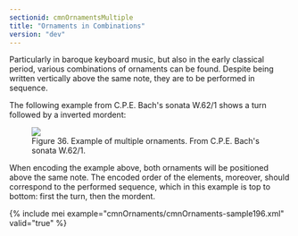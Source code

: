 ```yaml
---
sectionid: cmnOrnamentsMultiple
title: "Ornaments in Combinations"
version: "dev"
---
```


Particularly in baroque keyboard music, but also in the early classical period, various
combinations of ornaments can be found. Despite being written vertically above the
same note,
they are to be performed in sequence.

The following example from C.P.E. Bach's sonata W.62/1 shows a turn followed by a
inverted
mordent:

<figure class="figure"><img src="{{ site.baseurl }}/Images/modules/cmnOrnaments/ex_multi_orn.png" class="img-responsive"><figcaption class="figure-caption">Figure 36. Example of multiple ornaments. From C.P.E. Bach's sonata W.62/1.</figcaption>
</figure>When encoding the example above, both ornaments will be positioned above the same
note. The
encoded order of the elements, moreover, should correspond to the performed sequence,
which in
this example is top to bottom: first the turn, then the mordent.

{% include mei example="cmnOrnaments/cmnOrnaments-sample196.xml" valid="true" %}
